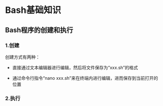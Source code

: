 # Bash基础知识

## Bash程序的创建和执行

### 1.创建

创建方式有两种：

- 直接通过文本编辑器进行编辑，然后将文件保存为“xxx.sh”的格式

- 通过命令行指令“nano xxx.sh”来在终端内进行编辑，进而保存到当前打开的位置

### 2.执行
